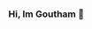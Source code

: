 ### Hi, Im Goutham 👋

<!--
**goutham-kaluvakolu/goutham-kaluvakolu** is a ✨ _special_ ✨ repository because its `README.md` (this file) appears on your GitHub profile.

Here are some ideas to get you started:

- 🔭 Working on the CustomTee project more details in the repo
- 🌱 I’m currently Three.js, AR
- 👯 I’m looking to collaborate on AR
- 🤔 I’m looking for help with any kind of software development
- 📫 How to reach me: https://www.linkedin.com/in/goutham-kumar-reddy-kaluvakolu/
-->
